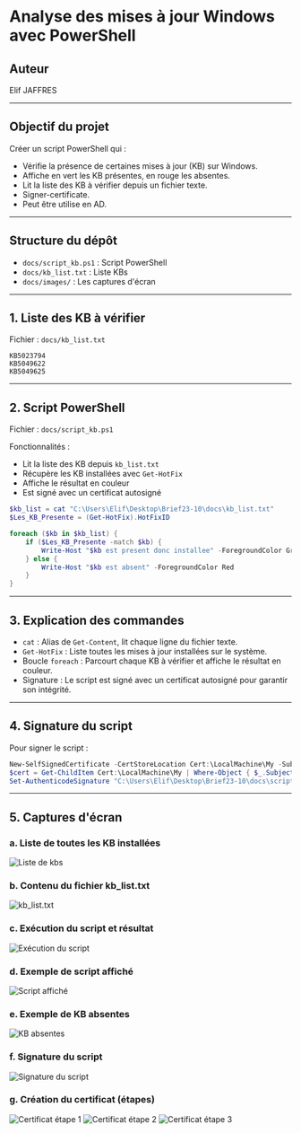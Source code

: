 # Analyse des mises à jour Windows avec PowerShell

## Auteur
Elif JAFFRES

---

## Objectif du projet

Créer un script PowerShell qui :
- Vérifie la présence de certaines mises à jour (KB) sur Windows.
- Affiche en vert les KB présentes, en rouge les absentes.
- Lit la liste des KB à vérifier depuis un fichier texte.
- Signer-certificate.
- Peut être utilise en AD.

---

## Structure du dépôt

- `docs/script_kb.ps1` : Script PowerShell
- `docs/kb_list.txt` : Liste KBs 
- `docs/images/` : Les captures d'écran

---

## 1. Liste des KB à vérifier

Fichier : `docs/kb_list.txt`
```
KB5023794
KB5049622
KB5049625
```

---

## 2. Script PowerShell

Fichier : `docs/script_kb.ps1`

Fonctionnalités :
- Lit la liste des KB depuis `kb_list.txt`
- Récupère les KB installées avec `Get-HotFix`
- Affiche le résultat en couleur
- Est signé avec un certificat autosigné

```powershell
$kb_list = cat "C:\Users\Elif\Desktop\Brief23-10\docs\kb_list.txt"
$Les_KB_Presente = (Get-HotFix).HotFixID

foreach ($kb in $kb_list) {
    if ($Les_KB_Presente -match $kb) {
        Write-Host "$kb est present donc installee" -ForegroundColor Green
    } else {
        Write-Host "$kb est absent" -ForegroundColor Red
    }
}
```

---

## 3. Explication des commandes

- `cat` : Alias de `Get-Content`, lit chaque ligne du fichier texte.
- `Get-HotFix` : Liste toutes les mises à jour installées sur le système.
- Boucle `foreach` : Parcourt chaque KB à vérifier et affiche le résultat en couleur.
- Signature : Le script est signé avec un certificat autosigné pour garantir son intégrité.

---

## 4. Signature du script

Pour signer le script :
```powershell
New-SelfSignedCertificate -CertStoreLocation Cert:\LocalMachine\My -Subject "CN=Script_KB_elif_jaffres" -Type CodeSigningCert
$cert = Get-ChildItem Cert:\LocalMachine\My | Where-Object { $_.Subject -eq "CN=Script_KB_elif_jaffres" }
Set-AuthenticodeSignature "C:\Users\Elif\Desktop\Brief23-10\docs\script_kb.ps1" -Certificate $cert
```

---

## 5. Captures d'écran


### a. Liste de toutes les KB installées
![Liste de kbs](images/kb-all.png)

### b. Contenu du fichier kb_list.txt
![kb_list.txt](images/kb-list-txt.png)

### c. Exécution du script et résultat
![Exécution du script](images/exec-script.png)

### d. Exemple de script affiché
![Script affiché](images/script.png)

### e. Exemple de KB absentes
![KB absentes](images/2KB-PAS-PRESENT.png)

### f. Signature du script
![Signature du script](images/script-signature.png)

### g. Création du certificat (étapes)
![Certificat étape 1](images/certif1.png)
![Certificat étape 2](images/certif2.png)
![Certificat étape 3](images/certif3.png)
